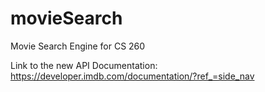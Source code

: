 # movieSearch
Movie Search Engine for CS 260

Link to the new API Documentation: https://developer.imdb.com/documentation/?ref_=side_nav
